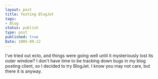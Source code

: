 ```yaml
---
layout: post
title: Testing BlogJet
tags:
- Blog
status: publish
type: post
published: true
Date: 2005-09-12
---
```

I've tried out ecto, and things were going well until it mysteriously lost its outer window? I don't have time to be tracking down bugs in my blog posting client, so I decided to try BlogJet. I know you may not care, but there it is anyway.

